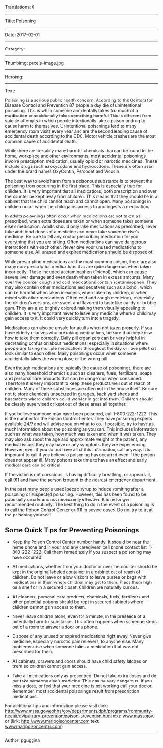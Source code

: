 Translations: 0

----

Title: Poisoning

----

Date: 2017-02-01

----

Category: 

----

Thumbimg: pexels-image.jpg

----

Heroimg: 

----

Text: 

Poisoning is a serious public health concern.  According to the Centers for Disease Control and Prevention 87 people a day die of unintentional poisoning.  This is when someone accidentally takes too much of a medication or accidentally takes something harmful This is different from suicide attempts in which people intentionally take a poison or drug to cause harm to themselves.  Unintentional poisonings lead to many emergency room visits every year and are the second leading cause of accidental death according to the CDC. Motor vehicle crashes are the most common cause of accidental death.

While there are certainly many harmful chemicals that can be found in the home, workplace and other environments, most accidental poisonings involve prescription medication, usually opioid or narcotic medicines. These include drugs such as oxycodone and hydrocodone.  These are often seen under the brand names OxyContin, Percocet and Vicodin.

The best way to avoid harm from a poisonous substance is to prevent the poisoning from occurring in the first place. This is especially true for children. It is very important that all medications, both prescription and over the counter be kept away from children. This means that they should be in a cabinet that the child cannot reach and cannot open. Many poisonings in children occur when the child gains access to and ingests a medication.  

In adults poisonings often occur when medications are not taken as prescribed, when extra doses are taken or when someone takes someone else’s medication. Adults should only take medications as prescribed, never take additional doses of a medicine and never take someone else’s medicine. Be sure to tell any doctor prescribing medication for you everything that you are taking. Often medications can have dangerous interactions with each other. Never give your unused medications to someone else.  All unused and expired medications should be disposed of.  

While prescription medications are the most common poison, there are also many non-prescription medications that are quite dangerous when taken incorrectly. These included acetaminophen (Tylenol), which can cause severe liver damage and even death when taken in excess amounts. Many over the counter cough and cold medications contain acetaminophen. They may also contain other medications and sedatives such as alcohol, which can be harmful when taken in excess, when taken by children, or when mixed with other medications.  Often cold and cough medicines, especially the children’s versions, are sweet and flavored to taste like candy or bubble gum.  They are also brightly colored making them visually appealing to children. It is very important never to leave any medicine where a child may gain access to it.  It could very quickly turn into a tragedy.

Medications can also be unsafe for adults when not taken properly. If you have elderly relatives who are taking medications, be sure that they know how to take them correctly. Daily pill organizers can be very helpful in decreasing confusion about medications, especially in situations where people are taking multiple medications throughout the day or have pills that look similar to each other. Many poisonings occur when someone accidentally takes the wrong dose or the wrong pill.

Even though medications are typically the cause of poisonings, there are also many household chemicals such as cleaners, fuels, fertilizers, soaps and personal care products that can be dangerous when consumed. Therefore it is very important to keep these products well out of reach of children.  Many of these substances are often not in the house itself. Be sure not to store chemicals unsecured in garages, back yard sheds and basements where children could wander in get into them.  Children should be closely supervised or kept out of these areas all together.

If you believe someone may have been poisoned, call 1-800-222-1222. This is the number for the Poison Control Center. They have poisoning experts available 24/7 and will advise you on what to do. If possible, try to have as much information about the poisoning as you can. This includes information such as what was taken, how much was taken and when it was taken. They may also ask about the age and approximate weight of the patient, any medical issues they may have or any symptoms they are experiencing. However, even if you do not have all of this information, call anyway.  It is important to call if you believe a poisoning has occurred even if the person does not appear ill. Many poisons take time to have an effect and early medical care can be critical.  

If the victim is not conscious, is having difficulty breathing, or appears ill, call 911 and have the person brought to the nearest emergency department.

In the past many people used Ipecac syrup to induce vomiting after a poisoning or suspected poisoning. However, this has been found to be potentially unsafe and not necessarily effective.  It is no longer recommended routinely.  The best thing to do in the event of a poisoning is to call the Poison Control Center or 911 in severe cases. Do not try to treat the poisoning yourself!

## Some Quick Tips for Preventing Poisonings

- Keep the Poison Control Center number handy.  It should be near the home phone and in your and any caregivers’ cell phone contact list. 1-800-222-1222.  Call them immediately if you suspect a poisoning may have occurred.

- All medications, whether from your doctor or over the counter should be kept in the original labeled container in a cabinet out of reach of children. Do not leave or allow visitors to leave purses or bags with medications in them where children may get to them.  Place them high on a shelf or in a secured closet. Children are naturally curious.

- All cleaners, personal care products, chemicals, fuels, fertilizers and other potential poisons should be kept in secured cabinets where children cannot gain access to them.

- Never leave children alone, even for a minute, in the presence of a potentially harmful substance. This often happens when someone steps out of a room to answer a door or a phone.

- Dispose of any unused or expired medications right away. Never give medicine, especially narcotic pain relievers, to anyone else.  Many problems arise when someone takes a medication that was not prescribed for them.

- All cabinets, drawers and doors should have child safety latches on them so children cannot gain access.

- Take all medications only as prescribed. Do not take extra doses and do not take someone else’s medicine. This can be very dangerous. If you miss a dose, or feel that your medicine is not working call your doctor. Remember, most accidental poisonings result from prescription medications.

For additional tips and information please visit (link: http://www.mass.gov/eohhs/gov/departments/dph/programs/community-health/dvip/injury-prevention/poison-prevention.html text: www.mass.gov) or (link: http://www.maripoisoncenter.com text: www.maripoisoncenter.com)

----

Author: pguggina